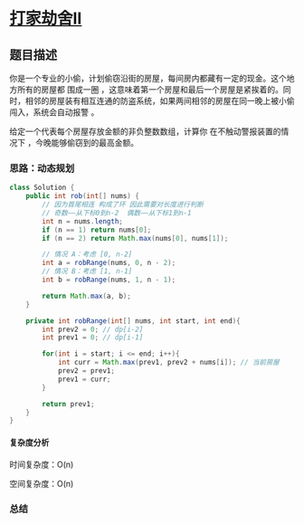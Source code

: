 # [打家劫舍II](打家劫舍II"[题目地址](https://leetcode.cn/problems/house-robber-ii/description/)")

## 题目描述
你是一个专业的小偷，计划偷窃沿街的房屋，每间房内都藏有一定的现金。这个地方所有的房屋都 围成一圈 ，这意味着第一个房屋和最后一个房屋是紧挨着的。同时，相邻的房屋装有相互连通的防盗系统，如果两间相邻的房屋在同一晚上被小偷闯入，系统会自动报警 。

给定一个代表每个房屋存放金额的非负整数数组，计算你 在不触动警报装置的情况下 ，今晚能够偷窃到的最高金额。

### 思路：动态规划


```java
class Solution {
    public int rob(int[] nums) {
        // 因为首尾相连 构成了环 因此需要对长度进行判断
        // 奇数——从下标0到n-2  偶数——从下标1到n-1
        int n = nums.length;
        if (n == 1) return nums[0];
        if (n == 2) return Math.max(nums[0], nums[1]);

        // 情况 A：考虑 [0, n-2]
        int a = robRange(nums, 0, n - 2);
        // 情况 B：考虑 [1, n-1]
        int b = robRange(nums, 1, n - 1);

        return Math.max(a, b);
    }

    private int robRange(int[] nums, int start, int end){
        int prev2 = 0; // dp[i-2]
        int prev1 = 0; // dp[i-1]

        for(int i = start; i <= end; i++){
            int curr = Math.max(prev1, prev2 + nums[i]); // 当前房屋
            prev2 = prev1;
            prev1 = curr;
        }

        return prev1;
    }
}
```

#### 复杂度分析
时间复杂度：O(n)

空间复杂度：O(n)

### 总结
